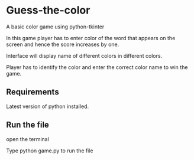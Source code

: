 # Guess-the-color
A basic color game using python-tkinter

In this game player has to enter color of the word that appears on the screen and hence the score increases by one.

Interface will display name of different colors in different colors. 

Player has to identify the color and enter the correct color name to win the game.

## Requirements

Latest version of python installed.

## Run the file

open the terminal

Type python game.py to run the file
